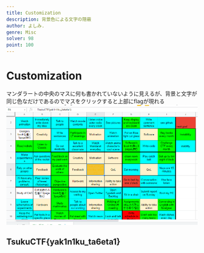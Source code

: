 ```yaml
---
title: Customization
description: 背景色による文字の隠蔽
author: よしみ.
genre: Misc
solver: 98
point: 100
---
```


# Customization 
マンダラートの中央のマスに何も書かれていないように見えるが、背景と文字が同じ色なだけであるのでマスをクリックすると上部にflagが現れる
![images/image1.png](images/image1.png)  
## TsukuCTF{yak1n1ku_ta6eta1}
